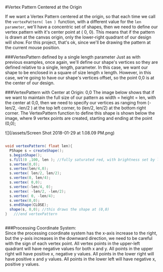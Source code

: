 #Vertex Pattern Centered at the Origin

If we want a Vertex Pattern centered at the origin, so that each time we call the `vertexPattern( len ) `function, with a different value for the `len parameter`, we'll have a concentric set of shapes, then we need to define our vertex pattern with it's center point at ( 0, 0).  This means that if the pattern is drawn at the canvas origin, only the lower-right quadrant of our design will show.  For this project, that's ok, since we'll be drawing the pattern at the current mouse position.   

###VertexPattern defined by a single length parameter
Just as with previous examples, once again, we'll define our shape's vertices so they are defined relative to a single, length, parameter.  In this case, we want our shape to be enclosed in a square of size length x length.  However, in this case, we're going to have our shape's vertices offset, so the point 0,0 is at the center of our design. 

 
###VertexPattern with Center at Origin: 0,0
The image below shows that if we want to maintain the full size of our pattern as width = height = len, with the center at 0,0, then we need to specify our vertices as ranging from (-len/2, -len/2 ) at the top left corner, to (len/2, len/2) at the bottom right corner.  The VertexPattern function to define this shape is shown below the image, where 9 vertex points are created, starting and ending at the point (0,0);

  ![](/assets/Screen Shot 2018-01-29 at 1.08.09 PM.png)
  


```java

void vertexPattern( float len){
  PShape s = createShape();
  s.beginShape();
  s.fill(0 ,100, len ); //fully saturated red, with brightness set by len
  s.vertex(0,0);
  s.vertex(len/4,0);
  s.vertex( len/2, len/2);
  s.vertex(0, len/4);
  s.vertex( 0,0);
  s.vertex(-len/4, 0);
  s.vertex( -len/2, -len/2);
  s.vertex( 0, -len/4);
  s.vertex(0,0);
  s.endShape(CLOSE);
  shape(s, 0,0); //this draws the shape at (0,0)
}   ///end vertexPattern
  

```

###Processing Coordinate System:  
Since the processing coordinate system has the x-axis increase to the right, but the y-axis increases in the downward direction, we need to be careful with the sign of each vertex point.  All vertex points in the upper-left quadrant will have negative values for both x and y.  All points in the upper right will have positive x, negative y values.  All points in the lower right will have positive x and y values.  All points in the lower left will have negative x, positive y values. 
  
  